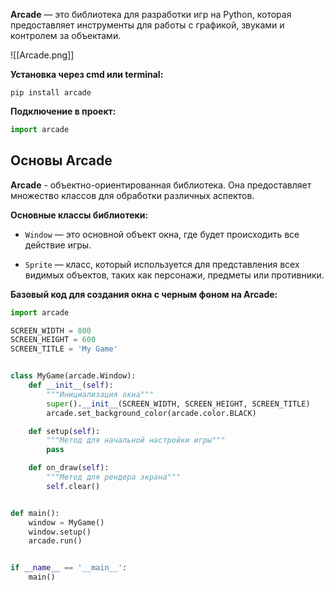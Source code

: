 **Arcade** — это библиотека для разработки игр на Python, которая предоставляет инструменты для работы с графикой, звуками и контролем за объектами.

![[Arcade.png]]

**Установка через cmd или terminal:**

```Shell
pip install arcade
```

**Подключение в проект:**

```Python
import arcade
```

## Основы Arcade

**Arcade** - объектно-ориентированная библиотека. Она предоставляет множество классов для обработки различных аспектов.

**Основные классы библиотеки:**

- `Window` — это основной объект окна, где будет происходить все действие игры.

- `Sprite` — класс, который используется для представления всех видимых объектов, таких как персонажи, предметы или противники.

**Базовый код для создания окна с черным фоном на Arcade:**

```Python
import arcade

SCREEN_WIDTH = 800
SCREEN_HEIGHT = 600
SCREEN_TITLE = 'My Game'


class MyGame(arcade.Window):
    def __init__(self):
	    """Инициализация окна"""
        super().__init__(SCREEN_WIDTH, SCREEN_HEIGHT, SCREEN_TITLE)
        arcade.set_background_color(arcade.color.BLACK)

    def setup(self):
        """Метод для начальной настройки игры"""
        pass

    def on_draw(self):
        """Метод для рендера экрана"""
        self.clear()


def main():
    window = MyGame()
    window.setup()
    arcade.run()


if __name__ == '__main__':
    main()

```

